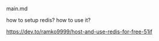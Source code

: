 main.md

how to setup redis?
how to use it?

https://dev.to/ramko9999/host-and-use-redis-for-free-51if